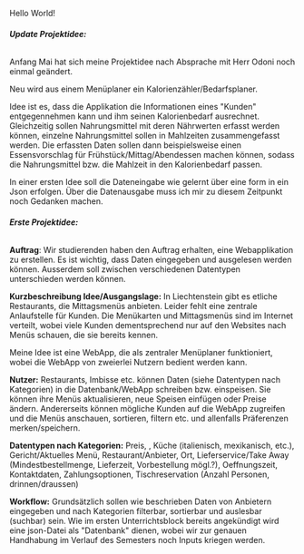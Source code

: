 Hello World!
###### **Update Projektidee:**
Anfang Mai hat sich meine Projektidee nach Absprache mit Herr Odoni noch einmal geändert.

Neu wird aus einem Menüplaner ein Kalorienzähler/Bedarfsplaner.

Idee ist es, dass die Applikation die Informationen eines "Kunden" entgegennehmen kann und ihm seinen Kalorienbedarf ausrechnet.
Gleichzeitig sollen Nahrungsmittel mit deren Nährwerten erfasst werden können, einzelne Nahrungsmittel sollen in Mahlzeiten zusammengefasst werden.
Die erfassten Daten sollen dann beispielsweise einen Essensvorschlag für Frühstück/Mittag/Abendessen machen können, sodass die Nahrungsmittel bzw. die Mahlzeit in den Kalorienbedarf passen.

In einer ersten Idee soll die Dateneingabe wie gelernt über eine form in ein Json erfolgen. Über die Datenausgabe muss ich mir zu diesem Zeitpunkt noch Gedanken machen.

###### **Erste Projektidee:**

**Auftrag**: 
Wir studierenden haben den Auftrag erhalten, eine Webapplikation zu erstellen.
Es ist wichtig, dass Daten eingegeben und ausgelesen werden können. Ausserdem soll zwischen verschiedenen Datentypen unterschieden werden können.

**Kurzbeschreibung Idee/Ausgangslage:**
In Liechtenstein gibt es etliche Restaurants, die Mittagsmenüs anbieten. Leider fehlt eine zentrale Anlaufstelle für Kunden.
Die Menükarten und Mittagsmenüs sind im Internet verteilt, wobei viele Kunden dementsprechend nur auf den Websites nach Menüs schauen, die sie bereits kennen.

Meine Idee ist eine WebApp, die als zentraler Menüplaner funktioniert, wobei die WebApp von zweierlei Nutzern bedient werden kann.

**Nutzer:**
Restaurants, Imbisse etc. können Daten (siehe Datentypen nach Kategorien) in die Datenbank/WebApp schreiben bzw. einspeisen. Sie können ihre Menüs aktualisieren, neue Speisen einfügen oder Preise ändern.
Andererseits können mögliche Kunden auf die WebApp zugreifen und die Menüs anschauen, sortieren, filtern etc. und allenfalls Präferenzen merken/speichern.

**Datentypen nach Kategorien:**
Preis, , Küche (italienisch, mexikanisch, etc.), Gericht/Aktuelles Menü, Restaurant/Anbieter, Ort, Lieferservice/Take Away (Mindestbestellmenge, Lieferzeit, Vorbestellung mögl.?), Oeffnungszeit, Kontaktdaten, Zahlungsoptionen, Tischreservation (Anzahl Personen, drinnen/draussen)

**Workflow:**
Grundsätzlich sollen wie beschrieben Daten von Anbietern eingegeben und nach Kategorien filterbar, sortierbar und auslesbar (suchbar) sein.
Wie im ersten Unterrichtsblock bereits angekündigt wird eine json-Datei als "Datenbank" dienen, wobei wir zur genauen Handhabung im Verlauf des Semesters noch Inputs kriegen werden.
